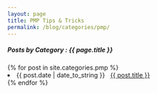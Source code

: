 ```yaml
---
layout: page
title: PMP Tips & Tricks
permalink: /blog/categories/pmp/
---
```

<h5 class="mt-3"> Posts by Category : {{ page.title }} </h5>

<div class="card">
{% for post in site.categories.pmp %}
 <li class="category-posts"><span>{{ post.date | date_to_string }}</span> &nbsp; <a href="{{ post.url }}">{{ post.title }}</a></li>
{% endfor %}
</div>

